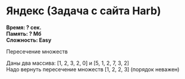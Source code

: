 <h1 class="title">Яндекс (Задача с сайта Harb)</h1>
<p><b>Время: ? сек.<br>Память: ? Мб<br>Сложность: Easy</b></p>
<p>Пересечение множеств</p>
<p>Даны два массива: [1, 2, 3, 2, 0] и [5, 1, 2, 7, 3, 2]
<br>Надо вернуть пересечение множеств [1, 2, 2, 3] (порядок неважен)</p>
